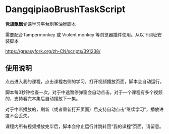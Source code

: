 # DangqipiaoBrushTaskScript
**党旗飘飘**党课学习平台刷客油猴脚本

需要配合Tampermonkey 或 Violent monkey 等浏览器插件使用。从以下网址安装脚本

https://greasyfork.org/zh-CN/scripts/391238/

## 使用说明

点击进入我的课程，点击课程右侧的学习，打开视频播放页面，脚本会自动运行。

脚本每3秒钟检查一次。对于中途暂停弹窗会自动点击。对于一个课程有多个视频的，支持看完本集后自动播放下一集。

对于中断播放的，刷新（或者重新打开页面）后支持自动点击“继续学习”，播放进度不会丢失。

课程内所有视频播放完毕后，脚本会停止运行并跳转回“我的课程”页面，请留意。



